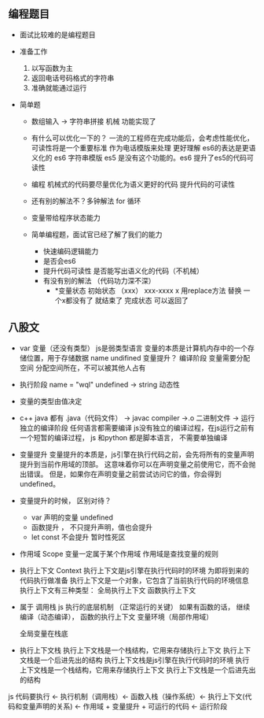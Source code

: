 ## 编程题目
- 面试比较难的是编程题目
- 准备工作
  1. 以写函数为主
  2. 返回电话号码格式的字符串
  3. 准确就能通过运行

- 简单题
  - 数组输入 -> 字符串拼接  机械
    功能实现了
  - 有什么可以优化一下的？
    一流的工程师在完成功能后，会考虑性能优化， 可读性将是一个重要标准
    作为电话模版来处理 更好理解  es6的表达是更语义化的
    es6 字符串模版 es5 是没有这个功能的。es6 提升了es5的代码可读性

  - 编程 机械式的代码要尽量优化为语义更好的代码 提升代码的可读性
  - 还有别的解法不？多钟解法
    for 循环 
 
  - 变量带给程序状态能力

  - 简单编程题，面试官已经了解了我们的能力
    - 快速编码逻辑能力  
    - 是否会es6
    - 提升代码可读性  是否能写出语义化的代码（不机械）
    - 有没有别的解法 （代码功力深不深）
      - *变量状态
         初始状态 （xxx） xxx-xxxx
         x 用replace方法 替换
         一个x都没有了 就结束了 完成状态 可以返回了


## 八股文
   - var 变量（还没有类型）  js是弱类型语言
     变量的本质是计算机内存中的一个存储位置，用于存储数据
     name undifined  变量提升？ 编译阶段
     变量需要分配空间  分配空间所在，不可以被其他人占有
   - 执行阶段 name = "wql"
     undefined -> string  动态性
   - 变量的类型由值决定
   - c++ java 都有 .java（代码文件） -> javac compiler ->.o 
     二进制文件 -> 运行
     独立的编译阶段
     任何语言都需要编译
     js没有独立的编译过程，在js运行之前有一个短暂的编译过程， 
     js 和python 都是脚本语言， 不需要单独编译

   - 变量提升
     变量提升的本质是，js引擎在执行代码之前，会先将所有的变量声明提升到当前作用域的顶部。
     这意味着你可以在声明变量之前使用它，而不会抛出错误。
     但是，如果你在声明变量之前尝试访问它的值，你会得到 undefined。

   - 变量提升的时候， 区别对待？
     - var 声明的变量 undefined
     - 函数提升 ， 不只提升声明，值也会提升
     - let const  不会提升  暂时性死区

   - 作用域 Scope
     变量一定属于某个作用域
     作用域是查找变量的规则

   - 执行上下文  Context
     执行上下文是js引擎在执行代码时的环境
     为即将到来的代码执行做准备
     执行上下文是一个对象，它包含了当前执行代码的环境信息
     执行上下文有三种类型：
     全局执行上下文
     函数执行上下文

   - 属于 调用栈
     js 执行的底层机制 （正常运行的关键）
     如果有函数的话， 继续编译（动态编译），
     函数的执行上下文 变量环境（局部作用域）
     
     全局变量在栈底

   - 执行上下文栈
     执行上下文栈是一个栈结构，它用来存储执行上下文
     执行上下文栈是一个后进先出的结构
     执行上下文栈是js引擎在执行代码时的环境
     执行上下文栈是一个栈结构，它用来存储执行上下文
     执行上下文栈是一个后进先出的结构
   
   js 代码要执行 <- 执行机制（调用栈）<- 函数入栈（操作系统）<- 执行上下文(代码和变量声明的关系)
    <- 作用域 + 变量提升 + 可运行的代码 <- 运行阶段








